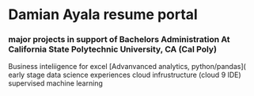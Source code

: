 # Damian Ayala resume portal
### major projects in support of Bachelors Administration At California State Polytechnic University, CA (Cal Poly)

Business inteliigence for excel 
[Advanvanced analytics, python/pandas](
early stage data science experiences 
cloud infrustructure (cloud 9 IDE)
supervised machine learning 
